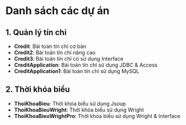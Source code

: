# Danh sách các dự án

## 1. Quản lý tín chỉ
- **Credit**: Bài toán tín chỉ cơ bản  
- **Credit2**: Bài toán tín chỉ nâng cao  
- **Credit3**: Bài toán tín chỉ có sử dụng Interface  
- **CreditApplication**: Bài toán tín chỉ sử dụng JDBC & Access  
- **CreditApplication1**: Bài toán tín chỉ sử dụng MySQL  

## 2. Thời khóa biểu
- **ThoiKhoaBieu**: Thời khóa biểu sử dụng Jsoup  
- **ThoiKhoaBieuWright**: Thời khóa biểu sử dụng Wright  
- **ThoiKhoaBieuWrightPro**: Thời khóa biểu sử dụng Wright & Interface

